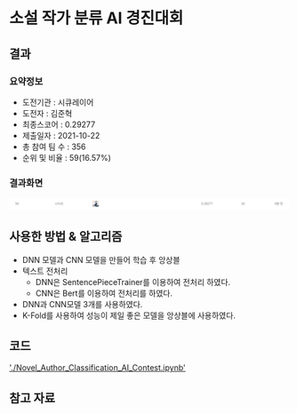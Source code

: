 # 소설 작가 분류 AI 경진대회

## 결과

### 요약정보

- 도전기관 : 시큐레이어
- 도전자 : 김준혁
- 최종스코어 : 0.29277 
- 제출일자 : 2021-10-22
- 총 참여 팀 수 : 356
- 순위 및 비율 : 59(16.57%)

### 결과화면
![novel_learderboard](./img/novel_learderboard.PNG)


## 사용한 방법 & 알고리즘

- DNN 모델과 CNN 모델을 만들어 학습 후 앙상블
- 텍스트 전처리
  - DNN은 SentencePieceTrainer를 이용하여 전처리 하였다.
  - CNN은 Bert를 이용하여 전처리를 하였다.
- DNN과 CNN모델 3개를 사용하였다.
- K-Fold를 사용하여 성능이 제일 좋은 모델을 앙상블에 사용하였다.

## 코드
['./Novel_Author_Classification_AI_Contest.ipynb'](./Novel_Author_Classification_AI_Contest.ipynb)


## 참고 자료
